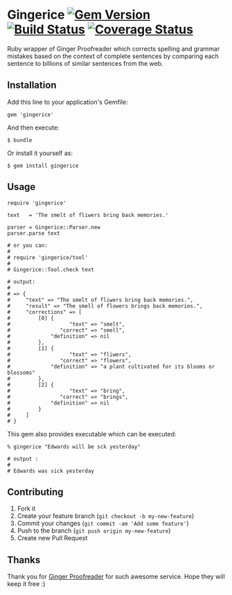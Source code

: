 # Gingerice [![Gem Version](https://badge.fury.io/rb/gingerice.png)](http://badge.fury.io/rb/gingerice) [![Build Status](https://travis-ci.org/subosito/gingerice.png)](https://travis-ci.org/subosito/gingerice) [![Coverage Status](https://coveralls.io/repos/subosito/gingerice/badge.png)](https://coveralls.io/r/subosito/gingerice)

Ruby wrapper of Ginger Proofreader which corrects spelling and grammar mistakes based on the context of complete sentences by comparing each sentence to billions of similar sentences from the web.

## Installation

Add this line to your application's Gemfile:

    gem 'gingerice'

And then execute:

    $ bundle

Or install it yourself as:

    $ gem install gingerice

## Usage

    require 'gingerice'

    text   = 'The smelt of fliwers bring back memories.'

    parser = Gingerice::Parser.new
    parser.parse text

    # or you can:
    #
    # require 'gingerice/tool'
    #
    # Gingerice::Tool.check text

    # output:
    #
    # => {
    #     "text" => "The smelt of fliwers bring back memories.",
    #     "result" => "The smell of flowers brings back memories.",
    #     "corrections" => [
    #         [0] {
    #                   "text" => "smelt",
    #                "correct" => "smell",
    #             "definition" => nil
    #         },
    #         [1] {
    #                   "text" => "fliwers",
    #                "correct" => "flowers",
    #             "definition" => "a plant cultivated for its blooms or blossoms"
    #         },
    #         [2] {
    #                   "text" => "bring",
    #                "correct" => "brings",
    #             "definition" => nil
    #         }
    #     ]
    # }

This gem also provides executable which can be executed:

    % gingerice "Edwards will be sck yesterday"

    # output :
    #
    # Edwards was sick yesterday

## Contributing

1. Fork it
2. Create your feature branch (`git checkout -b my-new-feature`)
3. Commit your changes (`git commit -am 'Add some feature'`)
4. Push to the branch (`git push origin my-new-feature`)
5. Create new Pull Request

## Thanks

Thank you for [Ginger Proofreader](http://www.gingersoftware.com/) for such awesome service. Hope they will keep it free :)

